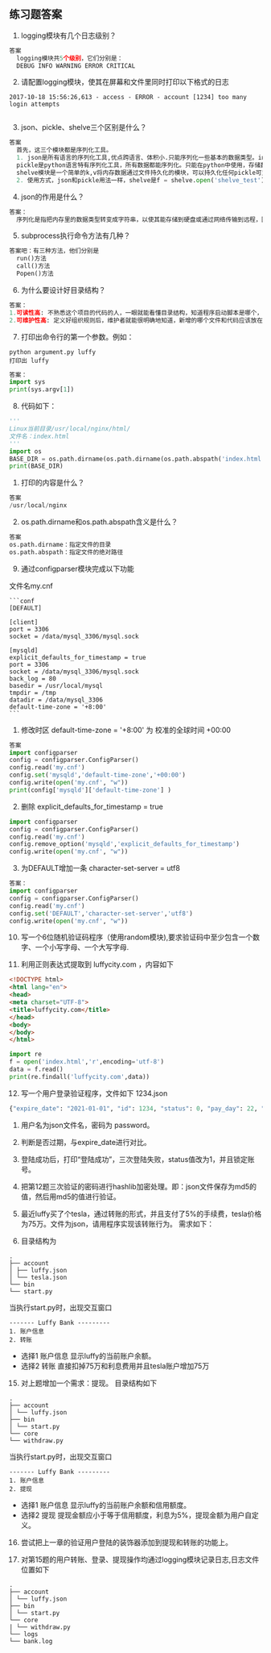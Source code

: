 ## 练习题答案

1. logging模块有几个日志级别？

  ```python
  答案
    logging模块共5个级别，它们分别是：
    DEBUG INFO WARNING ERROR CRITICAL
  ```

2. 请配置logging模块，使其在屏幕和文件里同时打印以下格式的日志

  ```log
  2017-10-18 15:56:26,613 - access - ERROR - account [1234] too many login attempts
  ```

  ```python

  ```

3. json、pickle、shelve三个区别是什么？

  ```python
  答案
    首先，这三个模块都是序列化工具。
    1. json是所有语言的序列化工具,优点跨语言、体积小.只能序列化一些基本的数据类型。int\str\list\tuple\dict
    pickle是python语言特有序列化工具，所有数据都能序列化。只能在python中使用，存储数据占空间大.
    shelve模块是一个简单的k,v将内存数据通过文件持久化的模块，可以持久化任何pickle可支持的python数据格式。
    2. 使用方式，json和pickle用法一样，shelve是f = shelve.open('shelve_test')
  ```

4. json的作用是什么？

  ```python
  答案：
    序列化是指把内存里的数据类型转变成字符串，以使其能存储到硬盘或通过网络传输到远程，因为硬盘或网络传输时只能接受bytes
  ```

5. subprocess执行命令方法有几种？

  ```python
  答案吧：有三种方法，他们分别是
    run()方法
    call()方法
    Popen()方法
  ```

6. 为什么要设计好目录结构？

  ```python
  答案：
  1.可读性高: 不熟悉这个项目的代码的人，一眼就能看懂目录结构，知道程序启动脚本是哪个，测试目录在哪儿，配置文件在哪儿等等。从而非常快速的了解这个项目。
  2.可维护性高: 定义好组织规则后，维护者就能很明确地知道，新增的哪个文件和代码应该放在什么目录之下。这个好处是，随着时间的推移，代码/配置的规模增加，项目结构不会混乱，仍然能够组织良好。
  ```

7. 打印出命令行的第一个参数。例如：

  ```shell
  python argument.py luffy
  打印出 luffy
  ```

  ```python
  答案：
  import sys
  print(sys.argv[1])
  ```

8. 代码如下：

  ```python
  '''
  Linux当前目录/usr/local/nginx/html/
  文件名：index.html
  '''
  import os
  BASE_DIR = os.path.dirname(os.path.dirname(os.path.abspath('index.html')))
  print(BASE_DIR)
  ```

1. 打印的内容是什么？

  ```python
  答案
  /usr/local/nginx
  ```
  
2. os.path.dirname和os.path.abspath含义是什么？

  ```python
  答案
  os.path.dirname：指定文件的目录
  os.path.abspath：指定文件的绝对路径
  ```

9. 通过configparser模块完成以下功能

  文件名my.cnf
  
    ```conf
    [DEFAULT]
  
    [client]
    port = 3306
    socket = /data/mysql_3306/mysql.sock
  
    [mysqld]
    explicit_defaults_for_timestamp = true
    port = 3306
    socket = /data/mysql_3306/mysql.sock
    back_log = 80
    basedir = /usr/local/mysql
    tmpdir = /tmp
    datadir = /data/mysql_3306
    default-time-zone = '+8:00'
    ```

1. 修改时区 default-time-zone = '+8:00' 为 校准的全球时间 +00:00

  ```python
  答案
  import configparser
  config = configparser.ConfigParser()
  config.read('my.cnf')
  config.set('mysqld','default-time-zone','+00:00')
  config.write(open('my.cnf', "w"))
  print(config['mysqld']['default-time-zone'] )
  ```

2. 删除 explicit\_defaults\_for\_timestamp = true

  ```python
  import configparser
  config = configparser.ConfigParser()
  config.read('my.cnf')
  config.remove_option('mysqld','explicit_defaults_for_timestamp')
  config.write(open('my.cnf', "w"))
  ```

3. 为DEFAULT增加一条 character-set-server = utf8

  ```python
  答案：
  import configparser
  config = configparser.ConfigParser()
  config.read('my.cnf')
  config.set('DEFAULT','character-set-server','utf8')
  config.write(open('my.cnf', "w"))
  ```

10. 写一个6位随机验证码程序（使用random模块\),要求验证码中至少包含一个数字、一个小写字母、一个大写字母.

11. 利用正则表达式提取到 luffycity.com ，内容如下

  ```html
  <!DOCTYPE html>
  <html lang="en">
  <head>
  <meta charset="UTF-8">
  <title>luffycity.com</title>
  </head>
  <body>
  </body>
  </html>
  ```

  ```python
  import re
  f = open('index.html','r',encoding='utf-8')
  data = f.read()
  print(re.findall('luffycity.com',data))
  ```

12. 写一个用户登录验证程序，文件如下
  1234.json

  ```python
  {"expire_date": "2021-01-01", "id": 1234, "status": 0, "pay_day": 22, "password": "abc"}
  ```

1. 用户名为json文件名，密码为 password。
2. 判断是否过期，与expire\_date进行对比。
3. 登陆成功后，打印“登陆成功”，三次登陆失败，status值改为1，并且锁定账号。

13. 把第12题三次验证的密码进行hashlib加密处理。即：json文件保存为md5的值，然后用md5的值进行验证。

14. 最近luffy买了个tesla，通过转账的形式，并且支付了5%的手续费，tesla价格为75万。文件为json，请用程序实现该转账行为。
需求如下：
1. 目录结构为

  ```
  .
  ├── account
  │ ├── luffy.json
  │ └── tesla.json
  └── bin
  └── start.py
  ```

当执行start.py时，出现交互窗口

  ```
  ------- Luffy Bank ---------
  1. 账户信息
  2. 转账
  ```

* 选择1 账户信息 显示luffy的当前账户余额。
* 选择2 转账 直接扣掉75万和利息费用并且tesla账户增加75万

15. 对上题增加一个需求：提现。
目录结构如下

  ```
  .
  ├── account
  │ └── luffy.json
  ├── bin
  │ └── start.py
  └── core
  └── withdraw.py
  ```

当执行start.py时，出现交互窗口

  ```
  ------- Luffy Bank ---------
  1. 账户信息
  2. 提现
  ```

* 选择1 账户信息 显示luffy的当前账户余额和信用额度。
* 选择2 提现 提现金额应小于等于信用额度，利息为5%，提现金额为用户自定义。

16. 尝试把上一章的验证用户登陆的装饰器添加到提现和转账的功能上。

17. 对第15题的用户转账、登录、提现操作均通过logging模块记录日志,日志文件位置如下

  ```
  .
  ├── account
  │ └── luffy.json
  ├── bin
  │ └── start.py
  └── core
  | └── withdraw.py
  └── logs
  └── bank.log
  ```
